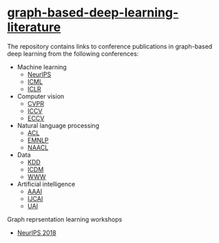 # [graph-based-deep-learning-literature](https://github.com/naganandy/graph-based-deep-learning-literature/blob/master/conference-publications/README.md)

The repository contains links to conference publications in graph-based deep learning from the following conferences:

- Machine learning
   * [NeurIPS](https://nips.cc/) 
   * [ICML](https://icml.cc/) 
   * [ICLR](https://iclr.cc/)
- Computer vision
   * [CVPR](http://cvpr2019.thecvf.com/)
   * [ICCV](http://iccv2019.thecvf.com/)
   * [ECCV](https://eccv2018.org/)
- Natural language processing
   * [ACL](http://www.acl2019.org/EN/index.xhtml)
   * [EMNLP](https://www.emnlp-ijcnlp2019.org/) 
   * [NAACL](https://naacl2019.org/)
- Data
   * [KDD](https://www.kdd.org/)
   * [ICDM](http://icdm2019.bigke.org/)
   * [WWW](https://www2019.thewebconf.org/)
- Artificial intelligence
   * [AAAI](https://www.aaai.org/)
   * [IJCAI](https://www.ijcai.org/)
   * [UAI](http://www.auai.org/)




Graph reprsentation learning workshops
- [NeurIPS 2018](https://r2learning.github.io/)
